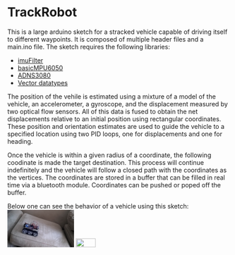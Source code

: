 # TrackRobot
This is a large arduino sketch for a stracked vehicle capable of driving itself to different waypoints. It is composed of multiple header files and a main.ino file. The sketch requires the following libraries: 

- [imuFilter](https://github.com/RCmags/imuFilter)
- [basicMPU6050](https://github.com/RCmags/basicMPU6050)
- [ADNS3080](https://github.com/RCmags/ADNS3080)
- [Vector datatypes](https://github.com/RCmags/vector_datatype)

The position of the vehile is estimated using a mixture of a model of the vehicle, an accelerometer, a gyroscope, and the displacement measured by two optical flow sensors. All of this data is fused to obtain the net displacements relative to an initial position using rectangular coordinates. These position and orientation estimates are used to guide the vehicle to a specified location using two PID loops, one for displacements and one for heading.  

Once the vehicle is within a given radius of a coordinate, the following coodinate is made the target destination. This process will continue indefinitely and the vehicle will follow a closed path with the coordinates as the vertices. The coordinates are stored in a buffer that can be filled in real time via a bluetooth module. Coordinates can be pushed or poped off the buffer.  

Below one can see the behavior of a vehicle using this sketch:  
<img src = "/images/inclined_plane.gif" width = "30%" height = "30%"> <img src = "/images/zip_zag.gif" width = "30%" height = "30%">
